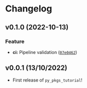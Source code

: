 # Changelog

<!--next-version-placeholder-->

## v0.1.0 (2022-10-13)
### Feature
* **ci:** Pipeline validation ([`07e0462`](https://github.com/pandalearnstocode/py-pkgs-tutorial-template-validation/commit/07e0462a5f52b3f82831e849b34849ff12733349))

## v0.0.1 (13/10/2022)

- First release of `py_pkgs_tutorial`!